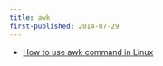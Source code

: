 ```yaml
---
title: awk
first-published: 2014-07-29
---
```


*   [How to use awk command in Linux](http://xmodulo.com/2014/07/use-awk-command-linux.html)
